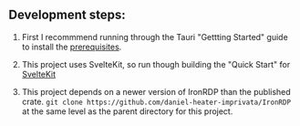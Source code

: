 
## Development steps:

1. First I recommmend running through the Tauri "Gettting Started" guide
to install the [prerequisites](https://tauri.app/v1/guides/getting-started/prerequisites).

2. This project uses SvelteKit, so run though building the "Quick Start" for [SvelteKit](https://tauri.app/v1/guides/getting-started/prerequisites)

3. This project depends on a newer version of IronRDP than the published crate.
`git clone https://github.com/daniel-heater-imprivata/IronRDP` at the same level as the parent directory for this project.

